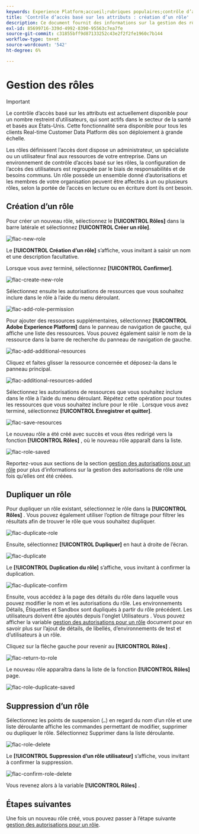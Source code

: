 ```yaml
---
keywords: Experience Platform;accueil;rubriques populaires;contrôle d’accès;contrôle d’accès basé sur les attributs;ABAC
title: 'Contrôle d’accès basé sur les attributs : création d’un rôle'
description: Ce document fournit des informations sur la gestion des rôles par le biais de l’interface Autorisations dans Adobe Experience Cloud.
exl-id: 85699716-339d-4992-8390-95563c7ea7fe
source-git-commit: c31855bff9d87133252c43e2f2f2fe1960c7b144
workflow-type: tm+mt
source-wordcount: '542'
ht-degree: 6%

---
```


# Gestion des rôles

>[!IMPORTANT]
>
>Le contrôle d’accès basé sur les attributs est actuellement disponible pour un nombre restreint d’utilisateurs, qui sont actifs dans le secteur de la santé et basés aux États-Unis. Cette fonctionnalité sera disponible pour tous les clients Real-time Customer Data Platform dès son déploiement à grande échelle.

Les rôles définissent l’accès dont dispose un administrateur, un spécialiste ou un utilisateur final aux ressources de votre entreprise. Dans un environnement de contrôle d’accès basé sur les rôles, la configuration de l’accès des utilisateurs est regroupée par le biais de responsabilités et de besoins communs. Un rôle possède un ensemble donné d’autorisations et les membres de votre organisation peuvent être affectés à un ou plusieurs rôles, selon la portée de l’accès en lecture ou en écriture dont ils ont besoin.

## Création d’un rôle

Pour créer un nouveau rôle, sélectionnez le **[!UICONTROL Rôles]** dans la barre latérale et sélectionnez **[!UICONTROL Créer un rôle]**.

![flac-new-role](../../images/flac-ui/flac-new-role.png)

Le **[!UICONTROL Création d’un rôle]** s’affiche, vous invitant à saisir un nom et une description facultative.

Lorsque vous avez terminé, sélectionnez **[!UICONTROL Confirmer]**.

![flac-create-new-role](../../images/flac-ui/flac-create-new-role.png)

Sélectionnez ensuite les autorisations de ressources que vous souhaitez inclure dans le rôle à l’aide du menu déroulant.

![flac-add-role-permission](../../images/flac-ui/flac-add-role-permission.png)

Pour ajouter des ressources supplémentaires, sélectionnez **[!UICONTROL Adobe Experience Platform]** dans le panneau de navigation de gauche, qui affiche une liste des ressources. Vous pouvez également saisir le nom de la ressource dans la barre de recherche du panneau de navigation de gauche.

![flac-add-additional-resources](../../images/flac-ui/flac-add-additional-resources.png)

Cliquez et faites glisser la ressource concernée et déposez-la dans le panneau principal.

![flac-additional-resources-added](../../images/flac-ui/flac-additional-resources-added.png)

Sélectionnez les autorisations de ressources que vous souhaitez inclure dans le rôle à l’aide du menu déroulant. Répétez cette opération pour toutes les ressources que vous souhaitez inclure pour le rôle . Lorsque vous avez terminé, sélectionnez **[!UICONTROL Enregistrer et quitter]**.

![flac-save-resources](../../images/flac-ui/flac-save-resources.png)

Le nouveau rôle a été créé avec succès et vous êtes redirigé vers la fonction **[!UICONTROL Rôles]** , où le nouveau rôle apparaît dans la liste.

![flac-role-saved](../../images/flac-ui/flac-role-saved.png)

Reportez-vous aux sections de la section [gestion des autorisations pour un rôle](#manage-permissions-for-a-role) pour plus d’informations sur la gestion des autorisations de rôle une fois qu’elles ont été créées.

## Dupliquer un rôle

Pour dupliquer un rôle existant, sélectionnez le rôle dans la **[!UICONTROL Rôles]** . Vous pouvez également utiliser l’option de filtrage pour filtrer les résultats afin de trouver le rôle que vous souhaitez dupliquer.

![flac-duplicate-role](../../images/flac-ui/flac-duplicate-role.png)

Ensuite, sélectionnez **[!UICONTROL Dupliquer]** en haut à droite de l’écran.

![flac-duplicate](../../images/flac-ui/flac-duplicate.png)

Le **[!UICONTROL Duplication du rôle]** s’affiche, vous invitant à confirmer la duplication.

![flac-duplicate-confirm](../../images/flac-ui/flac-duplicate-confirm.png)

Ensuite, vous accédez à la page des détails du rôle dans laquelle vous pouvez modifier le nom et les autorisations du rôle. Les environnements Détails, Étiquettes et Sandbox sont dupliqués à partir du rôle précédent. Les utilisateurs doivent être ajoutés depuis l&#39;onglet Utilisateurs . Vous pouvez afficher la variable [gestion des autorisations pour un rôle](permissions.md) document pour en savoir plus sur l’ajout de détails, de libellés, d’environnements de test et d’utilisateurs à un rôle.

Cliquez sur la flèche gauche pour revenir au **[!UICONTROL Rôles]** .

![flac-return-to-role](../../images/flac-ui/flac-return-to-roles.png)

Le nouveau rôle apparaîtra dans la liste de la fonction **[!UICONTROL Rôles]** page.

![flac-role-duplicate-saved](../../images/flac-ui/flac-role-duplicate-saved.png)

## Suppression d’un rôle

Sélectionnez les points de suspension (`…`) en regard du nom d’un rôle et une liste déroulante affiche les commandes permettant de modifier, supprimer ou dupliquer le rôle. Sélectionnez Supprimer dans la liste déroulante.

![flac-role-delete](../../images/flac-ui/flac-role-delete.png)

Le **[!UICONTROL Suppression d’un rôle utilisateur]** s’affiche, vous invitant à confirmer la suppression.

![flac-confirm-role-delete](../../images/flac-ui/flac-confirm-role-delete.png)

Vous revenez alors à la variable **[!UICONTROL Rôles]** .

## Étapes suivantes

Une fois un nouveau rôle créé, vous pouvez passer à l’étape suivante [gestion des autorisations pour un rôle](permissions.md).
